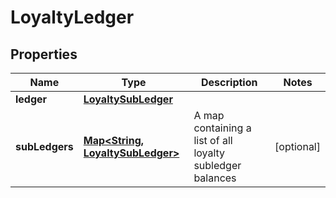 
# LoyaltyLedger

## Properties
Name | Type | Description | Notes
------------ | ------------- | ------------- | -------------
**ledger** | [**LoyaltySubLedger**](LoyaltySubLedger.md) |  | 
**subLedgers** | [**Map&lt;String, LoyaltySubLedger&gt;**](LoyaltySubLedger.md) | A map containing a list of all loyalty subledger balances |  [optional]



